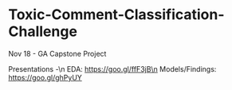 # Toxic-Comment-Classification-Challenge
Nov 18 - GA Capstone Project

Presentations -\n
EDA: https://goo.gl/ffF3jB\n
Models/Findings: https://goo.gl/ghPyUY
